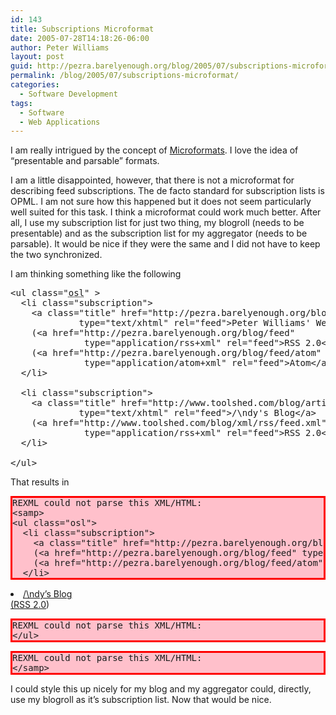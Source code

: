 ```yaml
---
id: 143
title: Subscriptions Microformat
date: 2005-07-28T14:18:26-06:00
author: Peter Williams
layout: post
guid: http://pezra.barelyenough.org/blog/2005/07/subscriptions-microformat/
permalink: /blog/2005/07/subscriptions-microformat/
categories:
  - Software Development
tags:
  - Software
  - Web Applications
---
```

I am really intrigued by the concept of [Microformats](http://microformats.org/wiki/Main_Page). I love the idea of &#8220;presentable and parsable&#8221; formats.

I am a little disappointed, however, that there is not a microformat for describing feed subscriptions. The de facto standard for subscription lists is OPML. I am not sure how this happened but it does not seem particularly well suited for this task. I think a microformat could work much better. After all, I use my subscription list for just two thing, my blogroll (needs to be presentable) and as the subscription list for my aggregator (needs to be parsable). It would be nice if they were the same and I did not have to keep the two synchronized.

I am thinking something like the following

<pre class='code'>&lt;ul class="<abbr title='Open Subscription List'>osl</abbr>" &gt;
  &lt;li class="subscription"&gt;
    &lt;a class="title" href="http://pezra.barelyenough.org/blog" 
             type="text/xhtml" rel="feed"&gt;Peter Williams' Weblog&lt;/a&gt;
    (&lt;a href="http://pezra.barelyenough.org/blog/feed" 
              type="application/rss+xml" rel="feed"&gt;RSS 2.0&lt;/a&gt;)
    (&lt;a href="http://pezra.barelyenough.org/blog/feed/atom" 
              type="application/atom+xml" rel="feed"&gt;Atom&lt;/a&gt;)
  &lt;/li&gt;

  &lt;li class="subscription"&gt;
    &lt;a class="title" href="http://www.toolshed.com/blog/articles" 
             type="text/xhtml" rel="feed"&gt;/\ndy's Blog&lt;/a&gt;
    (&lt;a href="http://www.toolshed.com/blog/xml/rss/feed.xml" 
              type="application/rss+xml" rel="feed"&gt;RSS 2.0&lt;/a&gt;)
  &lt;/li&gt;

&lt;/ul&gt;
</pre>

That results in 

<pre class='markdown-html-error' style='border: solid 3px red; background-color: pink'>REXML could not parse this XML/HTML: 
&lt;samp&gt;
&lt;ul class="osl"&gt;
  &lt;li class="subscription"&gt;
    &lt;a class="title" href="http://pezra.barelyenough.org/blog" type="text/xhtml" rel="feed"&gt;Peter Williams'; Weblog&lt;/a&gt;
    (&lt;a href="http://pezra.barelyenough.org/blog/feed" type="application/rss+xml" rel="feed"&gt;RSS 2.0&lt;/a&gt;)
    (&lt;a href="http://pezra.barelyenough.org/blog/feed/atom" type="application/atom+xml" rel="feed"&gt;Atom&lt;/a&gt;)
  &lt;/li&gt;</pre></p> 

<li class='subscription'>
  <a href='http://www.toolshed.com/blog/articles' class='title' rel='feed' type='text/xhtml'>/\ndy&#8217;s Blog<br /> (</a><a href='http://www.toolshed.com/blog/xml/rss/feed.xml' rel='feed' type='application/rss+xml'>RSS 2.0</a>)
</li>
<pre class='markdown-html-error' style='border: solid 3px red; background-color: pink'>REXML could not parse this XML/HTML: 
&lt;/ul&gt;</pre>

<pre class='markdown-html-error' style='border: solid 3px red; background-color: pink'>REXML could not parse this XML/HTML: 
&lt;/samp&gt;</pre>

I could style this up nicely for my blog and my aggregator could, directly, use my blogroll as it&#8217;s subscription list. Now that would be nice.